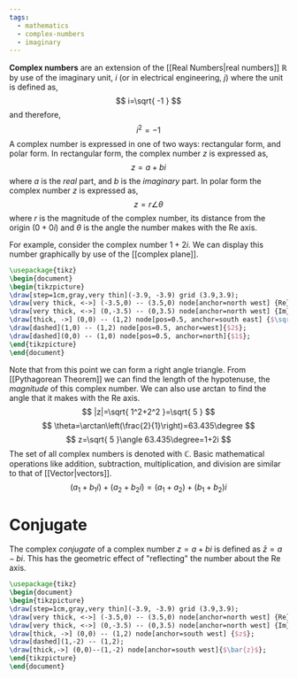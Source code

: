 ```yaml
---
tags:
  - mathematics
  - complex-numbers
  - imaginary
---
```

**Complex numbers** are an extension of the [[Real Numbers|real numbers]] $\mathbb{R}$ by use of the imaginary unit, $i$ (or in electrical engineering, $j$) where the unit is defined as,
$$
i=\sqrt{ -1 }
$$
and therefore,
$$
i^2=-1
$$
A complex number is expressed in one of two ways: rectangular form, and polar form. In rectangular form, the complex number $z$ is expressed as,
$$
z=a+bi
$$
where $a$ is the *real* part, and $b$ is the *imaginary* part. In polar form the complex number $z$ is expressed as,
$$
z=r\angle\theta
$$
where $r$ is the magnitude of the complex number, its distance from the origin ($0+0i$) and $\theta$ is the angle the number makes with the $\mathrm{Re}$ axis.

For example, consider the complex number $1+2i$. We can display this number graphically by use of the [[complex plane]].
```tikz
\usepackage{tikz}
\begin{document}
\begin{tikzpicture}
\draw[step=1cm,gray,very thin](-3.9, -3.9) grid (3.9,3.9);
\draw[very thick, <->] (-3.5,0) -- (3.5,0) node[anchor=north west] {Re};
\draw[very thick, <->] (0,-3.5) -- (0,3.5) node[anchor=north west] {Im};
\draw[thick, ->] (0,0) -- (1,2) node[pos=0.5, anchor=south east] {$\sqrt{5}$} node[anchor=south west] {$(1+2i)$};
\draw[dashed](1,0) -- (1,2) node[pos=0.5, anchor=west]{$2$};
\draw[dashed](0,0) -- (1,0) node[pos=0.5, anchor=north]{$1$};
\end{tikzpicture}
\end{document}
```
Note that from this point we can form a right angle triangle. From [[Pythagorean Theorem]] we can find the length of the hypotenuse, the *magnitude* of this complex number. We can also use $\arctan$ to find the angle that it makes with the $\mathrm{Re}$ axis.
$$
|z|=\sqrt{ 1^2+2^2 }=\sqrt{ 5 }
$$
$$
\theta=\arctan\left(\frac{2}{1}\right)=63.435\degree
$$
$$
z=\sqrt{ 5 }\angle 63.435\degree=1+2i
$$
The set of all complex numbers is denoted with $\mathbb{C}$. Basic mathematical operations like addition, subtraction, multiplication, and division are similar to that of [[Vector|vectors]]. 
$$
(a_{1}+b_{1}i) + (a_{2}+b_{2}i)=(a_{1}+a_{2})+(b_{1}+b_{2})i
$$
# Conjugate

The complex *conjugate* of a complex number $z=a+bi$ is defined as $\bar{z}=a-bi$. This has the geometric effect of "reflecting" the number about the $\mathrm{Re}$ axis.
```tikz
\usepackage{tikz}
\begin{document}
\begin{tikzpicture}
\draw[step=1cm,gray,very thin](-3.9, -3.9) grid (3.9,3.9);
\draw[very thick, <->] (-3.5,0) -- (3.5,0) node[anchor=north west] {Re};
\draw[very thick, <->] (0,-3.5) -- (0,3.5) node[anchor=north west] {Im};
\draw[thick, ->] (0,0) -- (1,2) node[anchor=south west] {$z$};
\draw[dashed](1,-2) -- (1,2);
\draw[thick,->] (0,0)--(1,-2) node[anchor=south west]{$\bar{z}$};
\end{tikzpicture}
\end{document}
```
